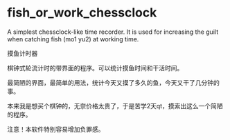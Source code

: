 # fish_or_work_chessclock
A simplest chessclock-like time recorder. It is used for increasing the guilt when catching fish (mo1 yu2) at working time. 


摸鱼计时器

棋钟式轮流计时的带界面的程序。可以统计摸鱼时间和干活时间。


最简陋的界面，最简单的用法，统计今天又摸了多久的鱼，今天又干了几分钟的事。

本来我是想买个棋钟的，无奈价格太贵了，于是苦学2天qt，摸索出这么一个简陋的程序。

注意！本软件特别容易增加负罪感。

